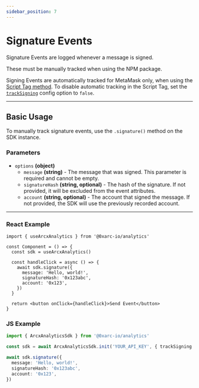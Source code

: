 ```yaml
---
sidebar_position: 7
---
```


# Signature Events

Signature Events are logged whenever a message is signed.

These must be manually tracked when using the NPM package.

Signing Events are automatically tracked for MetaMask only, when using the [Script Tag method](/installation/installation-script). To disable automatic tracking in the Script Tag, set the [`trackSigning`](/tracking/automatic#configuration-options) config option to `false`.

---

## Basic Usage

To manually track signature events, use the `.signature()` method on the SDK instance.

### Parameters

- `options` **(object)**
  - `message` **(string)** - The message that was signed. This parameter is required and cannot be empty.
  - `signatureHash` **(string, optional)** - The hash of the signature. If not provided, it will be excluded from the event attributes.
  - `account` **(string, optional)** - The account that signed the message. If not provided, the SDK will use the previously recorded account.

---

### React Example

```tsx
import { useArcxAnalytics } from '@0xarc-io/analytics'

const Component = () => {
  const sdk = useArcxAnalytics()

  const handleClick = async () => {
    await sdk.signature({
      message: 'Hello, world!',
      signatureHash: '0x123abc',
      account: '0x123',
    })
  }

  return <button onClick={handleClick}>Send Event</button>
}
```

### JS Example

```ts
import { ArcxAnalyticsSdk } from '@0xarc-io/analytics'

const sdk = await ArcxAnalyticsSdk.init('YOUR_API_KEY', { trackSigning: false })

await sdk.signature({
  message: 'Hello, world!',
  signatureHash: '0x123abc',
  account: '0x123',
})
```
